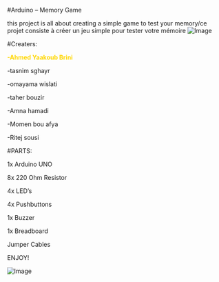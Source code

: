 #Arduino – Memory Game 

this project is all about creating a simple game to test your memory/ce projet consiste à créer un jeu simple pour tester votre mémoire
![Image](https://github.com/user-attachments/assets/f5e580a0-1210-4a84-bb40-c6c0d7e57742)

#Creaters:

<span style="color:gold"><strong>-Ahmed Yaakoub Brini</strong></span>

-tasnim sghayr 

-omayama wislati

-taher bouzir 

-Amna hamadi

-Momen bou afya

-Ritej sousi

#PARTS:

1x Arduino UNO

8x 220 Ohm Resistor

4x LED’s

4x Pushbuttons

1x Buzzer

1x Breadboard

Jumper Cables

ENJOY!

![Image](https://github.com/user-attachments/assets/f25b1819-1849-4959-957b-0425fcba06d5)
